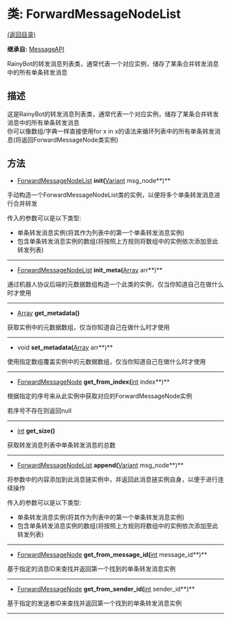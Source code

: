 # 类: ForwardMessageNodeList  
[(返回目录)](README.md)  
  
**继承自:** [MessageAPI](MessageAPI.md)  
  
RainyBot的转发消息列表类，通常代表一个对应实例，储存了某条合并转发消息中的所有单条转发消息  
  
## 描述  
  
这是RainyBot的转发消息列表类，通常代表一个对应实例，储存了某条合并转发消息中的所有单条转发消息   
你可以像数组/字典一样直接使用for x in x的语法来循环列表中的所有单条转发消息(将返回ForwardMessageNode类实例)  
  
## 方法 
  
- [ForwardMessageNodeList](ForwardMessageNodeList.md) **init(**[Variant](https://docs.godotengine.org/en/latest/classes/class_variant.html) msg_node**)**  
  
手动构造一个ForwardMessageNodeList类的实例，以便将多个单条转发消息进行合并转发   
  
传入的参数可以是以下类型:   
- 单条转发消息实例(将其作为列表中的第一个单条转发消息实例)   
- 包含单条转发消息实例的数组(将按照上方规则将数组中的实例依次添加至此转发列表)  
  
---  
  
- [ForwardMessageNodeList](ForwardMessageNodeList.md) **init_meta(**[Array](https://docs.godotengine.org/en/latest/classes/class_array.html) arr**)**  
  
通过机器人协议后端的元数据数组构造一个此类的实例，仅当你知道自己在做什么时才使用  
  
---  
  
- [Array](https://docs.godotengine.org/en/latest/classes/class_array.html) **get_metadata()**  
  
获取实例中的元数据数组，仅当你知道自己在做什么时才使用  
  
---  
  
- void **set_metadata(**[Array](https://docs.godotengine.org/en/latest/classes/class_array.html) arr**)**  
  
使用指定数组覆盖实例中的元数据数组，仅当你知道自己在做什么时才使用  
  
---  
  
- [ForwardMessageNode](ForwardMessageNode.md) **get_from_index(**[int](https://docs.godotengine.org/en/latest/classes/class_int.html) index**)**  
  
根据指定的序号来从此实例中获取对应的ForwardMessageNode实例   
  
若序号不存在则返回null  
  
---  
  
- [int](https://docs.godotengine.org/en/latest/classes/class_int.html) **get_size()**  
  
获取转发消息列表中单条转发消息的总数  
  
---  
  
- [ForwardMessageNodeList](ForwardMessageNodeList.md) **append(**[Variant](https://docs.godotengine.org/en/latest/classes/class_variant.html) msg_node**)**  
  
将参数中的内容添加到此消息链实例中，并返回此消息链实例自身，以便于进行连续操作   
  
传入的参数可以是以下类型:   
- 单条转发消息实例(将其作为列表中的第一个单条转发消息实例)   
- 包含单条转发消息实例的数组(将按照上方规则将数组中的实例依次添加至此转发列表)  
  
---  
  
- [ForwardMessageNode](ForwardMessageNode.md) **get_from_message_id(**[int](https://docs.godotengine.org/en/latest/classes/class_int.html) message_id**)**  
  
基于指定的消息ID来查找并返回第一个找到的单条转发消息实例  
  
---  
  
- [ForwardMessageNode](ForwardMessageNode.md) **get_from_sender_id(**[int](https://docs.godotengine.org/en/latest/classes/class_int.html) sender_id**)**  
  
基于指定的发送者ID来查找并返回第一个找到的单条转发消息实例  
  
---  
  

